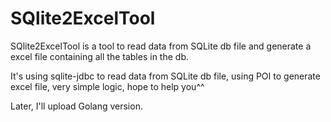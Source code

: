 # SQlite2ExcelTool
SQlite2ExcelTool is a tool to read data from SQLite db file and generate a excel file containing all the tables in the db.

It's using sqlite-jdbc to read data from SQLite db file, using POI to generate excel file, very simple logic, hope to help you^^

Later, I'll upload Golang version.